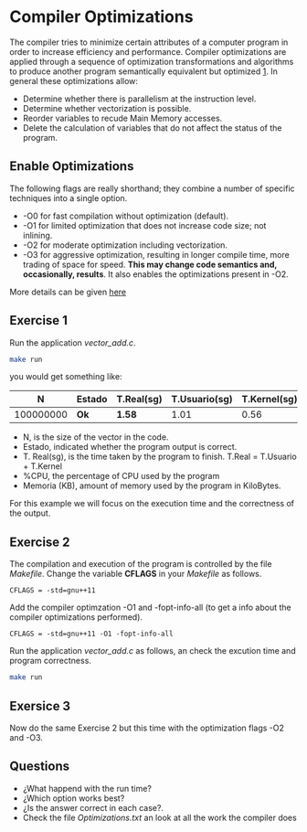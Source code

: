 # Compiler Optimizations

The compiler tries to minimize certain attributes of a computer program in order to increase efficiency and performance. Compiler optimizations are applied through a sequence of optimization transformations and algorithms to produce another program semantically equivalent but optimized [1](https://en.wikipedia.org/wiki/Optimizing_compiler). In general these optimizations allow:

* Determine whether there is parallelism at the instruction level.
* Determine whether vectorization is possible.
* Reorder variables to recude Main Memory accesses.
* Delete the calculation of variables that do not affect the status of the program.

## Enable Optimizations

The following flags are really shorthand; they combine a number of specific techniques into a single option.

* -O0 for fast compilation without optimization (default).
* -O1 for limited optimization that does not increase code size; not inlining.
* -O2 for moderate optimization including vectorization.
* -O3 for aggressive optimization, resulting in longer compile time, more trading of space for speed. **This may change code semantics and, occasionally, results**. It also enables the optimizations present in -O2.

More details can be given [here](https://cvw.cac.cornell.edu/codeopt/compilerOptions)

## Exercise 1

Run the application *vector_add.c*.

```bash
make run 
```
you would get something like:

|N|Estado|T.Real(sg)|T.Usuario(sg)|T.Kernel(sg)|%CPU| Memoria(KB)|
|---|---|---|---|---|---|---|
|100000000|**Ok**|**1.58**|1.01|0.56|99%|2344564|

- N, is the size of the vector in the code.
- Estado, indicated whether the program output is correct.
- T. Real(sg), is the time taken by the program to finish. T.Real = T.Usuario + T.Kernel
- %CPU, the percentage of CPU used by the program
- Memoria (KB), amount of memory used by the program in KiloBytes.

For this example we will focus on the execution time and the correctness of the output.

## Exercise 2

The compilation and execution of the program is controlled by the file *Makefile*. Change the variable **CFLAGS** in your *Makefile* as follows.

```basemake
CFLAGS = -std=gnu++11
```
Add the compiler optimzation -O1 and -fopt-info-all (to get a info about the compiler optimizations performed).

```basemake
CFLAGS = -std=gnu++11 -O1 -fopt-info-all
```
Run the application *vector_add.c* as follows, an check the excution time and program correctness.

```bash
make run 
```

## Exersice 3

Now do the same Exercise 2 but this time with the optimization flags -O2 and -O3. 


## Questions

* ¿What happend with the run time? 
* ¿Which option works best? 
* ¿Is the answer correct in each case?.
* Check the file *Optimizations.txt* an look at all the work the compiler does 
